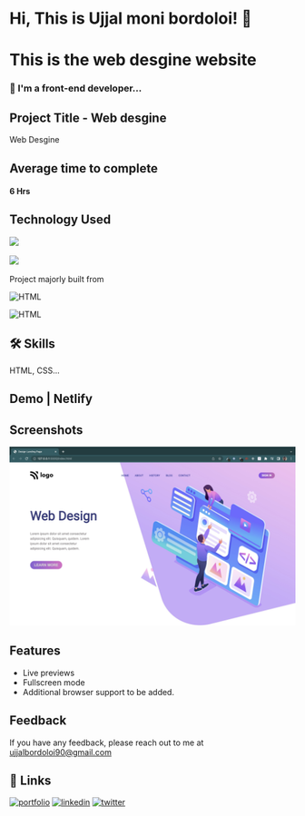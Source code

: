 
# Hi, This is Ujjal moni bordoloi! 👋
#   This is the web desgine website

### 🚀 I'm a front-end developer...
## Project Title - Web desgine

Web Desgine

## Average time to complete
#### 6 Hrs
## Technology Used

![](https://img.shields.io/badge/CSS-FLEXBOX-red)

![](https://img.shields.io/badge/CSS-GRID-pink)


Project majorly built from

![HTML](https://img.shields.io/badge/FirstTech-HTML-orange)

![HTML](https://img.shields.io/badge/SecondTech-CSS-blue)

## 🛠 Skills
HTML, CSS...

## Demo | Netlify


## Screenshots
![screenshot](Screenshot%202022-12-10%20at%2019.39.56.jpg)




## Features

- Live previews
- Fullscreen mode
- Additional browser support to be added.

## Feedback

If you have any feedback, please reach out to me at ujjalbordoloi90@gmail.com


## 🔗 Links
[![portfolio](https://img.shields.io/badge/my_portfolio-000?style=for-the-badge&logo=ko-fi&logoColor=white)](https://www.findcoder.io/u/ujjalbordoloi)
[![linkedin](https://img.shields.io/badge/linkedin-0A66C2?style=for-the-badge&logo=linkedin&logoColor=white)](https://www.linkedin.com/in/ujjal-moni-bordoloi-9b00ab166/)
[![twitter](https://img.shields.io/badge/twitter-1DA1F2?style=for-the-badge&logo=twitter&logoColor=white)]()

